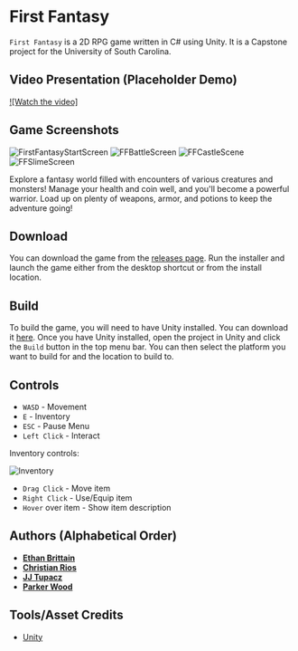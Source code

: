 # First Fantasy
`First Fantasy` is a 2D RPG game written in C# using Unity. It is a Capstone project for the University of South Carolina.

## Video Presentation (Placeholder Demo)

[![Watch the video]](https://user-images.githubusercontent.com/77369228/233503289-cc425200-9131-4e6e-ad21-c58d1b9b2cb6.mp4)

## Game Screenshots
![FirstFantasyStartScreen](https://user-images.githubusercontent.com/77369228/233471780-80ff2e4f-8248-432e-b1fb-7f0e17c8a541.PNG)
![FFBattleScreen](https://user-images.githubusercontent.com/77369228/233471788-31c457c4-67a6-4bbf-a2b0-35431cae608c.PNG)
![FFCastleScene](https://user-images.githubusercontent.com/77369228/233471797-17d9462b-35f7-4e42-b93f-af3cc2cb2d66.PNG)
![FFSlimeScreen](https://user-images.githubusercontent.com/77369228/233471809-754b2afb-ed4f-4360-80ca-bfca614a5784.PNG)

Explore a fantasy world filled with encounters of various creatures and monsters! Manage your health and coin well, and you'll become a powerful warrior. Load up on plenty of weapons, armor, and potions to keep the adventure going!

## Download
You can download the game from the [releases page](http://github.com/SCCapstone/Freestyle/releases).
Run the installer and launch the game either from the desktop shortcut or from the install location.

## Build
To build the game, you will need to have Unity installed. You can download it [here](https://unity3d.com/get-unity/download). Once you have Unity installed, open the project in Unity and click the `Build` button in the top menu bar. You can then select the platform you want to build for and the location to build to.

## Controls
* `WASD` - Movement
* `E` - Inventory
* `ESC` - Pause Menu
* `Left Click` - Interact

Inventory controls:

![Inventory](https://user-images.githubusercontent.com/70303464/233501560-dd4f467f-315c-4c47-90bb-ec1aa79dd84e.png)

* `Drag Click` - Move item
* `Right Click` - Use/Equip item
* `Hover` over item - Show item description

## Authors (Alphabetical Order)
* [**Ethan Brittain**](http://github.com/ekbritt99)
* [**Christian Rios**](http://github.com/ChristianRios1)
* [**JJ Tupacz**](http://github.com/j-bis)
* [**Parker Wood**](http://github.com/cdrez)

## Tools/Asset Credits
* [Unity](https://unity3d.com/)
